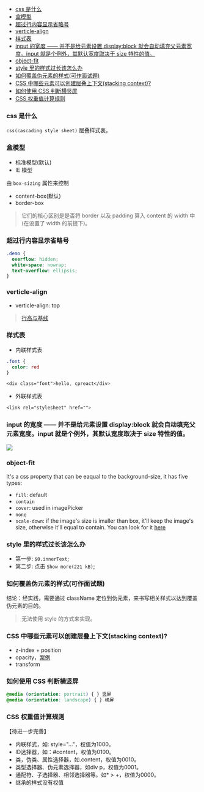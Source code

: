 <!--
abbrlink: v9b53vi6
-->

- [css 是什么](#css-是什么)
- [盒模型](#盒模型)
- [超过行内容显示省略号](#超过行内容显示省略号)
- [verticle-align](#verticle-align)
- [样式表](#样式表)
- [input 的宽度 —— 并不是给元素设置 display:block 就会自动填充父元素宽度。input 就是个例外，其默认宽度取决于 size 特性的值。](#input-的宽度--并不是给元素设置-displayblock-就会自动填充父元素宽度input-就是个例外其默认宽度取决于-size-特性的值)
- [object-fit](#object-fit)
- [style 里的样式过长该怎么办](#style-里的样式过长该怎么办)
- [如何覆盖伪元素的样式(可作面试题)](#如何覆盖伪元素的样式可作面试题)
- [CSS 中哪些元素可以创建层叠上下文(stacking context)?](#css-中哪些元素可以创建层叠上下文stacking-context)
- [如何使用 CSS 判断横竖屏](#如何使用-css-判断横竖屏)
- [CSS 权重值计算规则](#css-权重值计算规则)

### css 是什么

`css(cascading style sheet)` 层叠样式表。

### 盒模型

* 标准模型(默认)
* IE 模型

由 `box-sizing` 属性来控制

* content-box(默认)
* border-box

> 它们的核心区别是是否将 border 以及 padding 算入 content 的 width 中(在设置了 width 的前提下)。

### 超过行内容显示省略号

```css
.demo {
  overflow: hidden;
  white-space: nowrap;
  text-overflow: ellipsis;
}
```

### verticle-align

* verticle-align: top

> [行高与基线](https://blog.csdn.net/lulujiajiawenwen/article/details/8245201)

### 样式表

* 内联样式表

```css
.font {
  color: red
}

<div class="font">hello, cpreact</div>
```

* 外联样式表

```css
<link rel="stylesheet" href="">
```

### input 的宽度 —— 并不是给元素设置 display:block 就会自动填充父元素宽度。input 就是个例外，其默认宽度取决于 size 特性的值。

![](https://user-gold-cdn.xitu.io/2019/7/29/16c3d4f6fef0a871?imageslim)

### object-fit

It's a css property that can be eaqual to the background-size, it has five types:

* `fill`: default
* `contain`
* `cover`: used in imagePicker
* `none`
* `scale-down`: if the image's size is imaller than box, it'll keep the image's size, otherwise it'll equal to contain. You can look for it [here](https://codepen.io/chrisnager/pen/XJgJqN)

### style 里的样式过长该怎么办

* 第一步: `$0.innerText`;
* 第二步: 点击 `Show more(221 kB)`;

### 如何覆盖伪元素的样式(可作面试题)

结论：经实践，需要通过 className 定位到伪元素，来书写相关样式以达到覆盖伪元素的目的。

> 无法使用 style 的方式来实现。

### CSS 中哪些元素可以创建层叠上下文(stacking context)?

- z-index + position
- opacity，[案例](https://codepen.io/devui-design/pen/qRLxEd)
- transform

### 如何使用 CSS 判断横竖屏

```css
@media (orientation: portrait) { } 竖屏
@media (orientation: landscape) { } 横屏
```

### CSS 权重值计算规则

【待进一步完善】

* 内联样式，如: style="..."，权值为1000。
* ID选择器，如：#content，权值为0100。
* 类，伪类、属性选择器，如.content，权值为0010。
* 类型选择器、伪元素选择器，如div p，权值为0001。
* 通配符、子选择器、相邻选择器等。如* > +，权值为0000。
* 继承的样式没有权值
